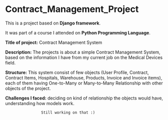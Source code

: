 # Contract_Management_Project

This is a project based on **Django framework**.

It was part of a course I attended on **Python Programming Language**.

**Title of project:** Contract Management System

**Description:** The projects is about a simple Contract Management System,
            based on the information I have from my current job on the Medical Devices field.

**Structure:** This system consist of few objects 
           (User Profile, Contract, Contract Items, Hospitals, Warehouse, Products, Invoice and 
            Invoice items), each of them having One-to-Many or Many-to-Many Relationship with other
            objects of the project.


**Challenges I faced:** deciding on kind of relationship the objects would have, understanding how models work.

                    Still working on that :)

